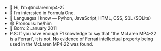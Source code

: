 - 👋 Hi, I’m @mclarenmp4-22
- 👀 I’m interested in Formula One.
- 📖 Languages I know — Python, JavaScript, HTML, CSS, SQL (SQLite)
- 😄 Pronouns: he/him
- 📅 Born: 2 January 2011
- P.S: If you have enough F1 knowledge to say that "the McLaren MP4-22 is a Ferrari", it is not. No evidence of Ferrari intellectual property being used in the McLaren MP4-22 was found.

<!---
mclarenmp4-22/mclarenmp4-22 is a ✨ special ✨ repository because its `README.md` (this file) appears on your GitHub profile.
You can click the Preview link to take a look at your changes.
--->
